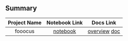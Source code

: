 ## Summary

| Project Name | Notebook Link | Docs Link |
| :--: | :--: | :--: |
| fooocus | [notebook](https://colab.research.google.com/drive/1RAKniHNYvT_oy3e8-XDnfBs5SRXpVHhS?hl=ja#scrollTo=Y8fDjYGRi0d9) | [overview](fooocus/README.md) [doc](fooocus/Docs.md) |
